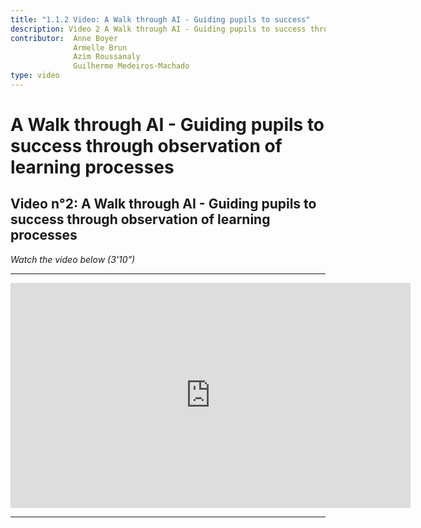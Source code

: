 ```yaml
---
title: "1.1.2 Video: A Walk through AI - Guiding pupils to success"
description: Video 2 A Walk through AI - Guiding pupils to success through observation of learning processes
contributor:  Anne Boyer
              Armelle Brun
              Azim Roussanaly
              Guilherme Medeiros-Machado
type: video
---
```

# A Walk through AI - Guiding pupils to success through observation of learning processes
## Video n°2: A Walk through AI - Guiding pupils to success through observation of learning processes
*Watch the video below (3'10")*

----------
<center><iframe width="640" height="360" src="https://www.youtube.com/embed/ESx1tF64iZk?rel=0&showinfo=0&cc_load_policy=1&hl=en&modestbranding=1" frameborder="0" allowfullscreen></iframe></center>

-----------
